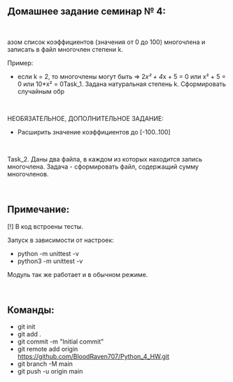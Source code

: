 ## Домашнее задание семинар № 4:

<br />

азом список коэффициентов (значения от 0 до 100) многочлена и записать в файл многочлен степени k.

Пример:
- если k = 2, то многочлены могут быть => 2*x² + 4*x + 5 = 0 или x² + 5 = 0 или 10*x² = 0Task_1. Задана натуральная степень k. Сформировать случайным обр

<br />

НЕОБЯЗАТЕЛЬНОЕ, ДОПОЛНИТЕЛЬНОЕ ЗАДАНИЕ:
- Расширить значение коэффициентов до [-100..100]

<br />

Task_2. Даны два файла, в каждом из которых находится запись многочлена. Задача - сформировать файл, содержащий сумму многочленов.

<br />

## Примечание:
[!] В код встроены тесты.

Запуск в зависимости от настроек:
- python -m unittest -v
- python3 -m unittest -v

Модуль так же работает и в обычном режиме.

<br />

## Команды:

- git init
- git add .
- git commit -m "Initial commit"
- git remote add origin https://github.com/BloodRaven707/Python_4_HW.git
- git branch -M main
- git push -u origin main
